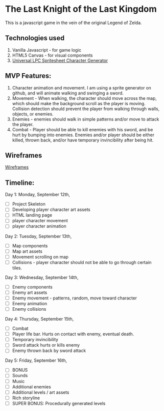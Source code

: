 # The Last Knight of the Last Kingdom

This is a javascript game in the vein of the original Legend of Zelda.

## Technologies used

1. Vanilla Javascript - for game logic
2. HTML5 Canvas - for visual components
3. [Universal LPC Spritesheet Character Generator](http://gaurav.munjal.us/Universal-LPC-Spritesheet-Character-Generator/)

## MVP Features:

1) Character animation and movement. I am using a sprite generator on github, and will
animate walking and swinging a sword.
2) Movement - When walking, the character should move across the map, which should
make the background scroll as the player is moving. Collision detection should prevent
the player from walking through walls, objects, or enemies.
3) Enemies - enemies should walk in simple patterns and/or move to attack the player.
4) Combat - Player should be able to kill enemies with his sword, and be hurt by bumping
into enemies. Enemies and/or player should be either killed, thrown back, and/or have
temporary invincibility after being hit.

## Wireframes

[Wireframes](./docs)


## Timeline:

Day 1: Monday, September 12th,
  - [ ] Project Skeleton
  - [ ] Developing player character art assets
  - [ ] HTML landing page
  - [ ] player character movement
  - [ ] player character animation

Day 2: Tuesday, September 13th,
  - [ ] Map components
  - [ ] Map art assets
  - [ ] Movement scrolling on map
  - [ ] Collisions - player character should not be able to go through certain tiles.

Day 3: Wednesday, September 14th,
  - [ ] Enemy components
  - [ ] Enemy art assets
  - [ ] Enemy movement - patterns, random, move toward character
  - [ ] Enemy animation
  - [ ] Enemy collisions

Day 4: Thursday, September 15th,
  - [ ] Combat
  - [ ] Player life bar. Hurts on contact with enemy, eventual death.
  - [ ] Temporary invincibility
  - [ ] Sword attack hurts or kills enemy
  - [ ] Enemy thrown back by sword attack

Day 5: Friday, September 16th,
  - [ ] BONUS
  - [ ] Sounds
  - [ ] Music
  - [ ] Additional enemies
  - [ ] Additional levels / art assets
  - [ ] Rich storyline
  - [ ] SUPER BONUS: Procedurally generated levels
